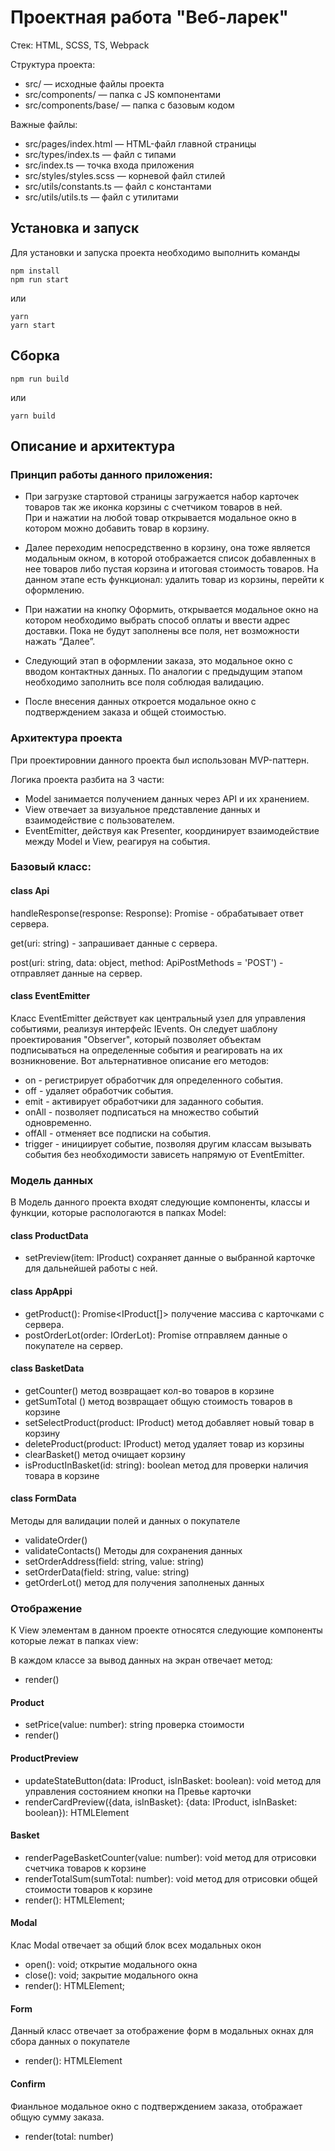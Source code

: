 # Проектная работа "Веб-ларек"

Стек: HTML, SCSS, TS, Webpack

Структура проекта:
- src/ — исходные файлы проекта
- src/components/ — папка с JS компонентами
- src/components/base/ — папка с базовым кодом

Важные файлы:
- src/pages/index.html — HTML-файл главной страницы
- src/types/index.ts — файл с типами
- src/index.ts — точка входа приложения
- src/styles/styles.scss — корневой файл стилей
- src/utils/constants.ts — файл с константами
- src/utils/utils.ts — файл с утилитами

## Установка и запуск
Для установки и запуска проекта необходимо выполнить команды

```
npm install
npm run start
```

или

```
yarn
yarn start
```
## Сборка

```
npm run build
```

или

```
yarn build
```

## Описание и архитектура

### Принцип работы данного приложения: 

* При загрузке стартовой страницы загружается набор карточек товаров так же иконка корзины с счетчиком товаров в ней.  
При и нажатии на любой товар открывается модальное окно в котором можно добавить товар в корзину.

* Далее переходим непосредственно в корзину, она тоже является модальным окном,  в которой отображается список 
добавленных в нее товаров либо пустая корзина и итоговая стоимость товаров. На данном этапе есть функционал: 
удалить товар из корзины, перейти к оформлению.

* При нажатии на кнопку Оформить, открывается модальное окно на котором необходимо выбрать 
способ оплаты и ввести адрес доставки. Пока не будут заполнены все поля, нет возможности нажать “Далее”.
 
* Следующий этап в оформлении заказа, это модальное окно с вводом контактных данных. 
По аналогии с предыдущим этапом необходимо заполнить все поля соблюдая валидацию.

* После внесения данных откроется модальное окно с подтверждением заказа и общей стоимостью. 

### Архитектура проекта

При проектировнии данного проекта был использован MVP-паттерн.

Логика проекта разбита на 3 части:
- Model занимается получением данных через API и их хранением.
- View отвечает за визуальное представление данных и взаимодействие с пользователем.
- EventEmitter, действуя как Presenter, координирует взаимодействие между Model и View, реагируя на события.


### Базовый класс:

#### class Api

handleResponse(response: Response): Promise<object> - обрабатывает ответ сервера.

get(uri: string) - запрашивает данные с сервера.

post(uri: string, data: object, method: ApiPostMethods = 'POST') - отправляет данные на сервер.

#### class EventEmitter

Класс EventEmitter действует как центральный узел для управления событиями, реализуя интерфейс IEvents. Он следует шаблону проектирования "Observer", который позволяет объектам подписываться на определенные события и реагировать на их возникновение. Вот альтернативное описание его методов:

- on - регистрирует обработчик для определенного события.
- off - удаляет обработчик события.
- emit - активирует обработчики для заданного события.
- onAll - позволяет подписаться на множество событий одновременно.
- offAll - отменяет все подписки на события.
- trigger - инициирует событие, позволяя другим классам вызывать события без необходимости зависеть напрямую от EventEmitter.

### Модель данных

В Модель данного проекта входят следующие компоненты, классы и функции, которые распологаются в папках Model:

#### class ProductData

- setPreview(item: IProduct) сохраняет данные о выбранной карточке для дальнейшей работы с ней.


#### class AppAppi

- getProduct(): Promise<IProduct[]> получение массива с карточками с сервера.
- postOrderLot(order: IOrderLot): Promise<IOrderResult> отправляем данные о покупателе на сервер.

#### class BasketData

- getCounter() метод возвращает кол-во товаров в корзине
- getSumTotal () метод возвращает общую стоимость товаров в корзине 
- setSelectProduct(product: IProduct) метод добавляет новый товар в корзину
- deleteProduct(product: IProduct) метод удаляет товар из корзины
- clearBasket() метод очищает корзину
- isProductInBasket(id: string): boolean метод для проверки наличия товара в корзине

#### class FormData

Методы для валидации полей и данных о покупателе
- validateOrder() 
- validateContacts()
Методы для сохранения данных
- setOrderAddress(field: string, value: string)
- setOrderData(field: string, value: string) 
- getOrderLot() метод для получения заполненых данных

### Отображение

К View элементам в данном проекте относятся следующие компоненты которые лежат в папках view:

В каждом классе за вывод данных на экран отвечает метод: 
- render()

#### Product

- setPrice(value: number): string проверка стоимости
- render()

#### ProductPreview

- updateStateButton(data: IProduct, isInBasket: boolean): void
метод для управления состоянием кнопки на Превье карточки
- renderCardPreview({data, isInBasket}: {data: IProduct, isInBasket: boolean}): HTMLElement

#### Basket

- renderPageBasketCounter(value: number): void метод для отрисовки счетчика товаров к корзине
- renderTotalSum(sumTotal: number): void метод для отрисовки общей стоимости товаров к корзине
- render(): HTMLElement;

#### Modal

Клас Modal отвечает за общий блок всех модальных окон
- open(): void; открытие модального окна
- close(): void; закрытие модального окна
- render(): HTMLElement;

#### Form

Данный класс отвечает за отображение форм в модальных окнах для сбора данных о покупателе
- render(): HTMLElement

#### Confirm

Фианльное модальное окно с подтверждением заказа, отображает общую сумму заказа.
- render(total: number)